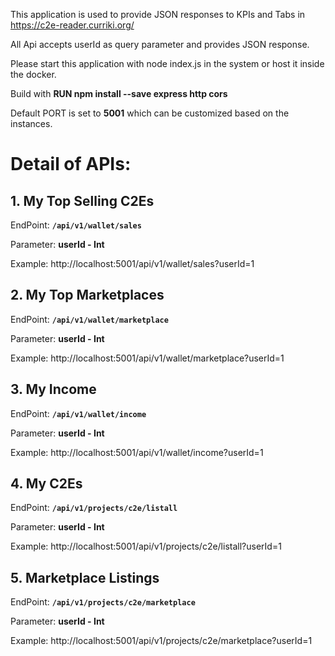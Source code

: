 
This application is used to provide JSON responses to KPIs and Tabs in https://c2e-reader.curriki.org/

All Api accepts userId as query parameter and provides JSON response.

Please start this application with node index.js in the system or host it inside the docker.

Build with
**RUN npm install --save express http cors**

Default PORT is set to **5001** which can be customized based on the instances.


# Detail of APIs:

## 1. My Top Selling C2Es

EndPoint: **`/api/v1/wallet/sales`**

Parameter: **userId - Int**

Example: http://localhost:5001/api/v1/wallet/sales?userId=1

## 2. My Top Marketplaces

EndPoint: **`/api/v1/wallet/marketplace`**

Parameter: **userId - Int**

Example: http://localhost:5001/api/v1/wallet/marketplace?userId=1

## 3. My Income

EndPoint: **`/api/v1/wallet/income`**

Parameter: **userId - Int**

Example: http://localhost:5001/api/v1/wallet/income?userId=1

## 4. My C2Es

EndPoint: **`/api/v1/projects/c2e/listall`**

Parameter: **userId - Int**

Example: http://localhost:5001/api/v1/projects/c2e/listall?userId=1

## 5. Marketplace Listings

EndPoint: **`/api/v1/projects/c2e/marketplace`**

Parameter: **userId - Int**

Example: http://localhost:5001/api/v1/projects/c2e/marketplace?userId=1
